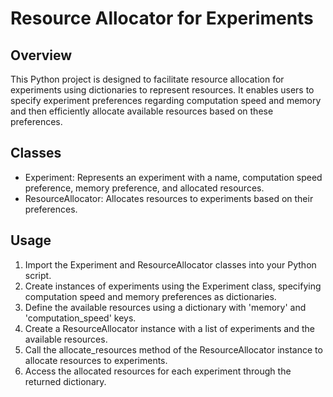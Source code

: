 # Resource Allocator for Experiments 

## Overview
This Python project is designed to facilitate resource allocation for experiments using dictionaries to represent resources. It enables users to specify experiment preferences regarding computation speed and memory and then efficiently allocate available resources based on these preferences.

## Classes
- Experiment: Represents an experiment with a name, computation speed preference, memory preference, and allocated resources.
- ResourceAllocator: Allocates resources to experiments based on their preferences.

## Usage
1. Import the Experiment and ResourceAllocator classes into your Python script.
2. Create instances of experiments using the Experiment class, specifying computation speed and memory preferences as dictionaries.
3. Define the available resources using a dictionary with 'memory' and 'computation_speed' keys.
4. Create a ResourceAllocator instance with a list of experiments and the available resources.
5. Call the allocate_resources method of the ResourceAllocator instance to allocate resources to experiments.
6. Access the allocated resources for each experiment through the returned dictionary.
